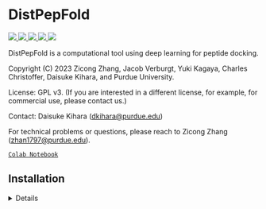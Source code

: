 # DistPepFold

<a href="https://github.com/marktext/marktext/releases/latest">
   <img src="https://img.shields.io/badge/DistPepFold-v1.0.0-green">
   <img src="https://img.shields.io/badge/platform-Linux-green">
   <img src="https://img.shields.io/badge/Language-python3-green">
   <img src="https://img.shields.io/badge/dependencies-tested-green">
   <img src="https://img.shields.io/badge/licence-GNU-green">
</a>  

DistPepFold is a computational tool using deep learning for peptide docking.

Copyright (C) 2023 Zicong Zhang, Jacob Verburgt, Yuki Kagaya, Charles Christoffer, Daisuke Kihara, and Purdue University. 

License: GPL v3. (If you are interested in a different license, for example, for commercial use, please contact us.) 

Contact: Daisuke Kihara (dkihara@purdue.edu)

For technical problems or questions, please reach to Zicong Zhang (zhan1797@purdue.edu).

[`Colab Notebook`](https://colab.research.google.com/drive/1Q1ecUy2oxEpXC03eLBxCcj1UTKA8mfPH?usp=sharing) 

## Installation
<details>

### System Requirements
GPU: any GPU supports CUDA with at least 12GB memory. <br>
GPU is required for DistPepFold and no CPU version is available.

## Pre-required software
### Required 
Python 3 : https://www.python.org/downloads/     
### Optional for protein structure visualization
Pymol (for map visualization): https://pymol.org/2/    


## Environment set up  
### 1. [`Install git`](https://git-scm.com/book/en/v2/Getting-Started-Installing-Git) 
### 2. Clone the repository in your computer 
```
git clone  https://github.com/kiharalab/DistPepFold.git && cd DistPepFold
```
### 3. Build dependencies.   
#### 3.1 Install with anaconda (Recommended)
##### 3.1.1 [`install anaconda`](https://www.anaconda.com/download). 
##### 3.1.2 Install dependency in command line
Make sure you are in the DistPepFold directory and then run 
```
conda env create -f environment.yml
```
Each time when you want to run this software, simply activate the environment by
```
conda activate distpepfold
conda deactivate(If you want to exit) 
```




## Usage
   
```
bash pred.sh
```
